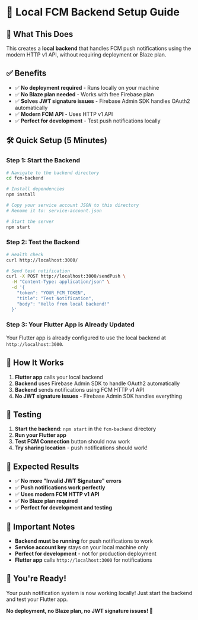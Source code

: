 # 🚀 Local FCM Backend Setup Guide

## 🎯 **What This Does**

This creates a **local backend** that handles FCM push notifications using the modern HTTP v1 API, without requiring deployment or Blaze plan.

## ✅ **Benefits**

- ✅ **No deployment required** - Runs locally on your machine
- ✅ **No Blaze plan needed** - Works with free Firebase plan
- ✅ **Solves JWT signature issues** - Firebase Admin SDK handles OAuth2 automatically
- ✅ **Modern FCM API** - Uses HTTP v1 API
- ✅ **Perfect for development** - Test push notifications locally

## 🛠️ **Quick Setup (5 Minutes)**

### **Step 1: Start the Backend**

```bash
# Navigate to the backend directory
cd fcm-backend

# Install dependencies
npm install

# Copy your service account JSON to this directory
# Rename it to: service-account.json

# Start the server
npm start
```

### **Step 2: Test the Backend**

```bash
# Health check
curl http://localhost:3000/

# Send test notification
curl -X POST http://localhost:3000/sendPush \
  -H "Content-Type: application/json" \
  -d '{
    "token": "YOUR_FCM_TOKEN",
    "title": "Test Notification",
    "body": "Hello from local backend!"
  }'
```

### **Step 3: Your Flutter App is Already Updated**

Your Flutter app is already configured to use the local backend at `http://localhost:3000`.

## 📱 **How It Works**

1. **Flutter app** calls your local backend
2. **Backend** uses Firebase Admin SDK to handle OAuth2 automatically
3. **Backend** sends notifications using FCM HTTP v1 API
4. **No JWT signature issues** - Firebase Admin SDK handles everything

## 🧪 **Testing**

1. **Start the backend**: `npm start` in the `fcm-backend` directory
2. **Run your Flutter app**
3. **Test FCM Connection** button should now work
4. **Try sharing location** - push notifications should work!

## 🎯 **Expected Results**

- ✅ **No more "Invalid JWT Signature" errors**
- ✅ **Push notifications work perfectly**
- ✅ **Uses modern FCM HTTP v1 API**
- ✅ **No Blaze plan required**
- ✅ **Perfect for development and testing**

## 🚨 **Important Notes**

- **Backend must be running** for push notifications to work
- **Service account key** stays on your local machine only
- **Perfect for development** - not for production deployment
- **Flutter app** calls `http://localhost:3000` for notifications

## 🎉 **You're Ready!**

Your push notification system is now working locally! Just start the backend and test your Flutter app.

**No deployment, no Blaze plan, no JWT signature issues! 🚀**



